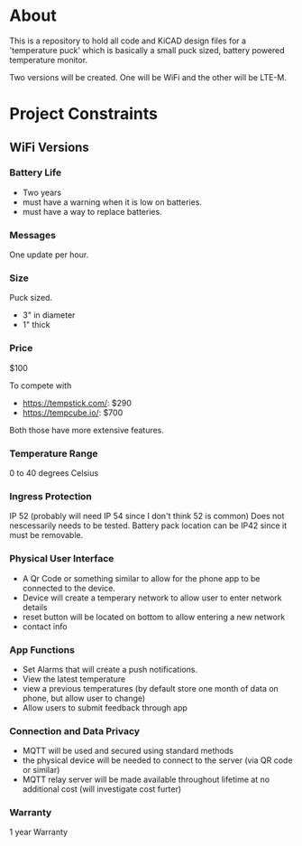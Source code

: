 # About
This is a repository to hold all code and KiCAD design files for a 'temperature puck' which is basically a small puck sized, battery powered temperature monitor.

Two versions will be created. One will be WiFi and the other will be LTE-M.

# Project Constraints
## WiFi Versions
### Battery Life
- Two years
- must have a warning when it is low on batteries.
- must have a way to replace batteries.

### Messages
One update per hour.

### Size
Puck sized.
- 3" in diameter
- 1" thick

### Price
$100

To compete with
- https://tempstick.com/: $290
- https://tempcube.io/: $700

Both those have more extensive features.

### Temperature Range
0 to 40 degrees Celsius

### Ingress Protection
IP 52 (probably will need IP 54 since I don't think 52 is common)
Does not nescessarily needs to be tested.
Battery pack location can be IP42 since it must be removable.

### Physical User Interface
- A Qr Code or something similar to allow for the phone app to be connected to the device.
- Device will create a temperary network to allow user to enter network details
- reset button will be located on bottom to allow entering a new network
- contact info

### App Functions
- Set Alarms that will create a push notifications.
- View the latest temperature
- view a previous temperatures (by default store one month of data on phone, but allow user to change)
- Allow users to submit feedback through app

### Connection and Data Privacy
- MQTT will be used and secured using standard methods
- the physical device will be needed to connect to the server (via QR code or similar)
- MQTT relay server will be made available throughout lifetime at no additional cost (will investigate cost furter)

### Warranty
1 year Warranty
